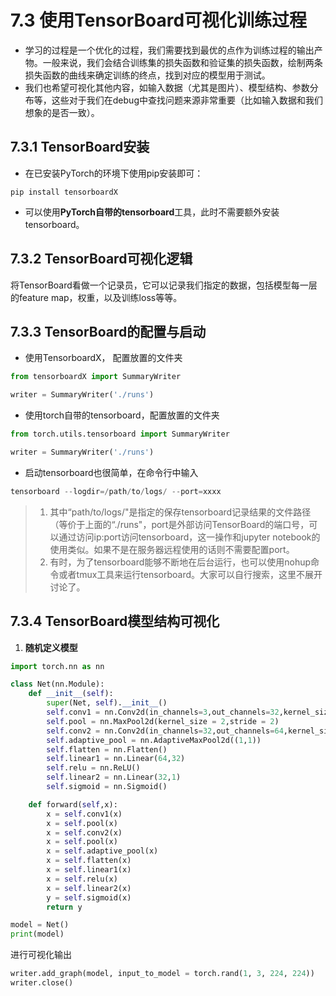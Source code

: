 # 7.3 使用TensorBoard可视化训练过程

- 学习的过程是一个优化的过程，我们需要找到最优的点作为训练过程的输出产物。一般来说，我们会结合训练集的损失函数和验证集的损失函数，绘制两条损失函数的曲线来确定训练的终点，找到对应的模型用于测试。
- 我们也希望可视化其他内容，如输入数据（尤其是图片）、模型结构、参数分布等，这些对于我们在debug中查找问题来源非常重要（比如输入数据和我们想象的是否一致）。

## 7.3.1 TensorBoard安装

- 在已安装PyTorch的环境下使用pip安装即可：

```
pip install tensorboardX
```

- 可以使用**PyTorch自带的tensorboard**工具，此时不需要额外安装tensorboard。



## 7.3.2 TensorBoard可视化逻辑

将TensorBoard看做一个记录员，它可以记录我们指定的数据，包括模型每一层的feature map，权重，以及训练loss等等。



## 7.3.3 TensorBoard的配置与启动

- 使用TensorboardX， 配置放置的文件夹

```python
from tensorboardX import SummaryWriter

writer = SummaryWriter('./runs')
```

- 使用torch自带的tensorboard，配置放置的文件夹

```python
from torch.utils.tensorboard import SummaryWriter

writer = SummaryWriter('./runs')
```

- 启动tensorboard也很简单，在命令行中输入

```python
tensorboard --logdir=/path/to/logs/ --port=xxxx
```

> 1. 其中“path/to/logs/"是指定的保存tensorboard记录结果的文件路径（等价于上面的“./runs"，port是外部访问TensorBoard的端口号，可以通过访问ip:port访问tensorboard，这一操作和jupyter notebook的使用类似。如果不是在服务器远程使用的话则不需要配置port。
> 2. 有时，为了tensorboard能够不断地在后台运行，也可以使用nohup命令或者tmux工具来运行tensorboard。大家可以自行搜索，这里不展开讨论了。



## 7.3.4 TensorBoard模型结构可视化

1. **随机定义模型**

```python
import torch.nn as nn

class Net(nn.Module):
    def __init__(self):
        super(Net, self).__init__()
        self.conv1 = nn.Conv2d(in_channels=3,out_channels=32,kernel_size = 3)
        self.pool = nn.MaxPool2d(kernel_size = 2,stride = 2)
        self.conv2 = nn.Conv2d(in_channels=32,out_channels=64,kernel_size = 5)
        self.adaptive_pool = nn.AdaptiveMaxPool2d((1,1))
        self.flatten = nn.Flatten()
        self.linear1 = nn.Linear(64,32)
        self.relu = nn.ReLU()
        self.linear2 = nn.Linear(32,1)
        self.sigmoid = nn.Sigmoid()

    def forward(self,x):
        x = self.conv1(x)
        x = self.pool(x)
        x = self.conv2(x)
        x = self.pool(x)
        x = self.adaptive_pool(x)
        x = self.flatten(x)
        x = self.linear1(x)
        x = self.relu(x)
        x = self.linear2(x)
        y = self.sigmoid(x)
        return y

model = Net()
print(model)
```

进行可视化输出

```python
writer.add_graph(model, input_to_model = torch.rand(1, 3, 224, 224))
writer.close()
```


